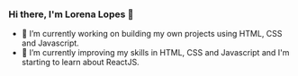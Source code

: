 ### Hi there, I'm Lorena Lopes 👋

- 🔭 I’m currently working on building my own projects using HTML, CSS and Javascript.
- 🌱 I’m currently improving my skills in HTML, CSS and Javascript and I'm starting to learn about ReactJS.
